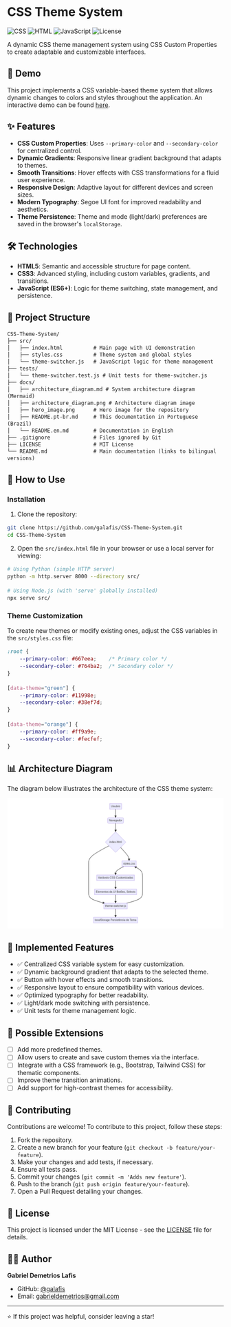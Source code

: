 
# CSS Theme System

![CSS](https://img.shields.io/badge/CSS3-1572B6?style=flat&logo=css3&logoColor=white)
![HTML](https://img.shields.io/badge/HTML5-E34F26?style=flat&logo=html5&logoColor=white)
![JavaScript](https://img.shields.io/badge/JavaScript-F7DF1E?style=flat&logo=javascript&logoColor=black)
![License](https://img.shields.io/badge/license-MIT-blue.svg)

A dynamic CSS theme management system using CSS Custom Properties to create adaptable and customizable interfaces.

## 🎨 Demo

This project implements a CSS variable-based theme system that allows dynamic changes to colors and styles throughout the application. An interactive demo can be found [here](#).

## ✨ Features

- **CSS Custom Properties**: Uses `--primary-color` and `--secondary-color` for centralized control.
- **Dynamic Gradients**: Responsive linear gradient background that adapts to themes.
- **Smooth Transitions**: Hover effects with CSS transformations for a fluid user experience.
- **Responsive Design**: Adaptive layout for different devices and screen sizes.
- **Modern Typography**: Segoe UI font for improved readability and aesthetics.
- **Theme Persistence**: Theme and mode (light/dark) preferences are saved in the browser's `localStorage`.

## 🛠️ Technologies

- **HTML5**: Semantic and accessible structure for page content.
- **CSS3**: Advanced styling, including custom variables, gradients, and transitions.
- **JavaScript (ES6+)**: Logic for theme switching, state management, and persistence.

## 📁 Project Structure

```
CSS-Theme-System/
├── src/
│   ├── index.html          # Main page with UI demonstration
│   ├── styles.css          # Theme system and global styles
│   └── theme-switcher.js   # JavaScript logic for theme management
├── tests/
│   └── theme-switcher.test.js # Unit tests for theme-switcher.js
├── docs/
│   ├── architecture_diagram.md # System architecture diagram (Mermaid)
│   ├── architecture_diagram.png # Architecture diagram image
│   ├── hero_image.png      # Hero image for the repository
│   ├── README.pt-br.md     # This documentation in Portuguese (Brazil)
│   └── README.en.md        # Documentation in English
├── .gitignore              # Files ignored by Git
├── LICENSE                 # MIT License
└── README.md               # Main documentation (links to bilingual versions)
```

## 🚀 How to Use

### Installation

1. Clone the repository:
```bash
git clone https://github.com/galafis/CSS-Theme-System.git
cd CSS-Theme-System
```

2. Open the `src/index.html` file in your browser or use a local server for viewing:
```bash
# Using Python (simple HTTP server)
python -m http.server 8000 --directory src/

# Using Node.js (with 'serve' globally installed)
npx serve src/
```

### Theme Customization

To create new themes or modify existing ones, adjust the CSS variables in the `src/styles.css` file:

```css
:root {
    --primary-color: #667eea;    /* Primary color */
    --secondary-color: #764ba2;  /* Secondary color */
}

[data-theme="green"] {
    --primary-color: #11998e;
    --secondary-color: #38ef7d;
}

[data-theme="orange"] {
    --primary-color: #ff9a9e;
    --secondary-color: #fecfef;
}
```

## 📊 Architecture Diagram

The diagram below illustrates the architecture of the CSS theme system:

![Architecture Diagram](architecture_diagram.png)

## 🎯 Implemented Features

- ✅ Centralized CSS variable system for easy customization.
- ✅ Dynamic background gradient that adapts to the selected theme.
- ✅ Button with hover effects and smooth transitions.
- ✅ Responsive layout to ensure compatibility with various devices.
- ✅ Optimized typography for better readability.
- ✅ Light/dark mode switching with persistence.
- ✅ Unit tests for theme management logic.

## 🔧 Possible Extensions

- [ ] Add more predefined themes.
- [ ] Allow users to create and save custom themes via the interface.
- [ ] Integrate with a CSS framework (e.g., Bootstrap, Tailwind CSS) for thematic components.
- [ ] Improve theme transition animations.
- [ ] Add support for high-contrast themes for accessibility.

## 🤝 Contributing

Contributions are welcome! To contribute to this project, follow these steps:

1. Fork the repository.
2. Create a new branch for your feature (`git checkout -b feature/your-feature`).
3. Make your changes and add tests, if necessary.
4. Ensure all tests pass.
5. Commit your changes (`git commit -m 'Adds new feature'`).
6. Push to the branch (`git push origin feature/your-feature`).
7. Open a Pull Request detailing your changes.

## 📄 License

This project is licensed under the MIT License - see the [LICENSE](LICENSE) file for details.

## 👨‍💻 Author

**Gabriel Demetrios Lafis**

- GitHub: [@galafis](https://github.com/galafis)
- Email: gabrieldemetrios@gmail.com

---

⭐ If this project was helpful, consider leaving a star!

